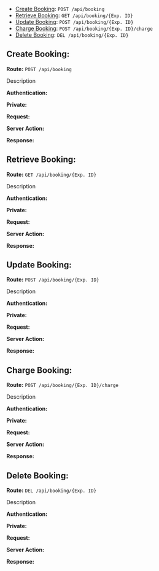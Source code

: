* [Create Booking](#create-booking): `POST /api/booking`
* [Retrieve Booking](#retrieve-booking): `GET /api/booking/{Exp. ID}`
* [Update Booking](#update-booking): `POST /api/booking/{Exp. ID}`
* [Charge Booking](#charge-booking): `POST /api/booking/{Exp. ID}/charge`
* [Delete Booking](#delete-booking): `DEL /api/booking/{Exp. ID}`

Create Booking:
-----------------------------------------
**Route:**  `POST /api/booking`

Description

**Authentication:**

**Private:**

**Request:**

**Server Action:**

**Response:**

Retrieve Booking:
----------------------------------------------------------
**Route:** `GET /api/booking/{Exp. ID}`

Description

**Authentication:**

**Private:**

**Request:**

**Server Action:**

**Response:**


Update Booking:
---------------------------------------------------------
**Route:** `POST /api/booking/{Exp. ID}`

Description

**Authentication:**

**Private:**

**Request:**

**Server Action:**

**Response:**


Charge Booking:
---------------------------------------------------------
**Route:** `POST /api/booking/{Exp. ID}/charge`

Description

**Authentication:**

**Private:**

**Request:**

**Server Action:**

**Response:**


Delete Booking:
--------------------------------------------------------
**Route:** `DEL /api/booking/{Exp. ID}`

Description

**Authentication:**

**Private:**

**Request:**

**Server Action:**

**Response:**
